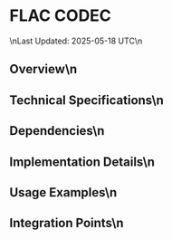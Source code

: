 # FLAC CODEC
\nLast Updated: 2025-05-18 UTC\n
## Overview\n
## Technical Specifications\n
## Dependencies\n
## Implementation Details\n
## Usage Examples\n
## Integration Points\n
